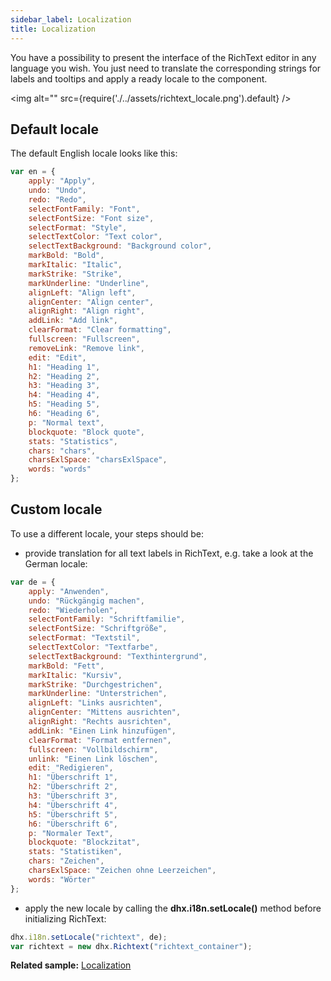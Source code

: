 ```yaml
---
sidebar_label: Localization
title: Localization
---
```


You have a possibility to present the interface of the RichText editor in any language you wish. You just need to translate the corresponding strings for labels and tooltips and apply a ready locale to the component.

<!-- ![Localized RichText](richtext_locale.png) -->
 <img alt="" src={require('./../assets/richtext_locale.png').default} />

Default locale
-----------------

The default English locale looks like this:

~~~js
var en = {
	apply: "Apply",
	undo: "Undo",
	redo: "Redo",
	selectFontFamily: "Font",
	selectFontSize: "Font size",
	selectFormat: "Style",
	selectTextColor: "Text color",
	selectTextBackground: "Background color",
	markBold: "Bold",
	markItalic: "Italic",
	markStrike: "Strike",
	markUnderline: "Underline",
	alignLeft: "Align left",
	alignCenter: "Align center",
	alignRight: "Align right",
	addLink: "Add link",
	clearFormat: "Clear formatting",
	fullscreen: "Fullscreen",
	removeLink: "Remove link",
	edit: "Edit",
	h1: "Heading 1",
	h2: "Heading 2",
	h3: "Heading 3",
	h4: "Heading 4",
	h5: "Heading 5",
	h6: "Heading 6",
	p: "Normal text",
	blockquote: "Block quote",
    stats: "Statistics",
	chars: "chars",
	charsExlSpace: "charsExlSpace",
	words: "words" 
}; 
~~~

Custom locale
------------------

To use a different locale, your steps should be:

- provide translation for all text labels in RichText, e.g. take a look at the German locale:

~~~js
var de = {
	apply: "Anwenden",
	undo: "Rückgängig machen",
	redo: "Wiederholen",
	selectFontFamily: "Schriftfamilie",
	selectFontSize: "Schriftgröße",
	selectFormat: "Textstil",
	selectTextColor: "Textfarbe",
	selectTextBackground: "Texthintergrund",
	markBold: "Fett",
	markItalic: "Kursiv",
	markStrike: "Durchgestrichen",
	markUnderline: "Unterstrichen",
	alignLeft: "Links ausrichten",
	alignCenter: "Mittens ausrichten",
	alignRight: "Rechts ausrichten",
	addLink: "Einen Link hinzufügen",
	clearFormat: "Format entfernen",
	fullscreen: "Vollbildschirm",
	unlink: "Einen Link löschen",
	edit: "Redigieren",
	h1: "Überschrift 1",
	h2: "Überschrift 2",
	h3: "Überschrift 3",
	h4: "Überschrift 4",
	h5: "Überschrift 5",
	h6: "Überschrift 6",
	p: "Normaler Text",
    blockquote: "Blockzitat",
    stats: "Statistiken",
    chars: "Zeichen",  
	charsExlSpace: "Zeichen ohne Leerzeichen", 
	words: "Wörter"    
};
~~~

- apply the new locale by calling the **dhx.i18n.setLocale()** method before initializing RichText:

~~~js
dhx.i18n.setLocale("richtext", de);
var richtext = new dhx.Richtext("richtext_container");
~~~

**Related sample:** [Localization](https://snippet.dhtmlx.com/vhvl57zj)

